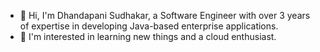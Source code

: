 - 👋 Hi, I'm Dhandapani Sudhakar, a Software Engineer with over 3 years of expertise in developing Java-based enterprise applications.
- 👀 I'm interested in learning new things and a cloud enthusiast.
